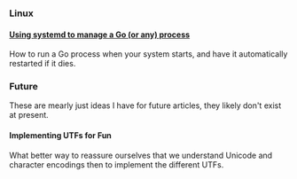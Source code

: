 ### Linux

#### [Using systemd to manage a Go (or any) process](go-systemd)
How to run a Go process when your system starts, and have it
automatically restarted if it dies.

### Future
These are mearly just ideas I have for future articles, they likely don't
exist at present.

#### Implementing UTFs for Fun
What better way to reassure ourselves that we understand Unicode and
character encodings then to implement the different UTFs.
